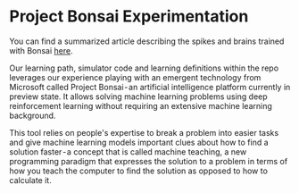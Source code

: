 # Project Bonsai Experimentation

You can find a summarized article describing the spikes and brains trained with Bonsai [here](http:/foo).

Our learning path, simulator code and learning definitions within the repo leverages our experience playing with an emergent technology from Microsoft called Project Bonsai - an artificial intelligence platform currently in preview state. It allows solving machine learning problems using deep reinforcement learning without requiring an extensive machine learning background.

This tool relies on people's expertise to break a problem into easier tasks and give machine learning models important clues about how to find a solution faster - a concept that is called machine teaching, a new programming paradigm that expresses the solution to a problem in terms of how you teach the computer to find the solution as opposed to how to calculate it.

